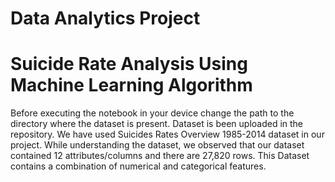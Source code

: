 # Data Analytics Project
# Suicide Rate Analysis Using Machine Learning Algorithm
Before executing the notebook in your device change the path to the directory where the dataset is present.
Dataset is been uploaded in the repository.
We have used Suicides Rates Overview 1985-2014 dataset in our project.
While understanding the dataset, we observed that our dataset contained 12 attributes/columns and there are 27,820 rows.
This Dataset contains a combination of numerical and categorical features.
